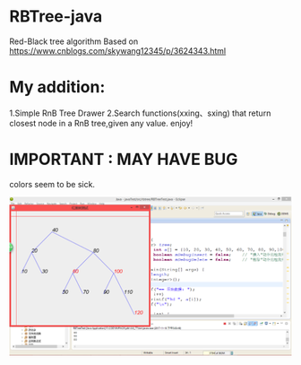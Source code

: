# RBTree-java
Red-Black tree algorithm
Based on https://www.cnblogs.com/skywang12345/p/3624343.html
# My addition:
1.Simple RnB Tree Drawer 
2.Search functions(xxing、sxing) that return closest node in a RnB tree,given any value.
enjoy!
# IMPORTANT : MAY HAVE BUG
colors seem to be sick.

![image](https://github.com/KnIfER/RBTree-java/raw/master/Screenshot.png)
